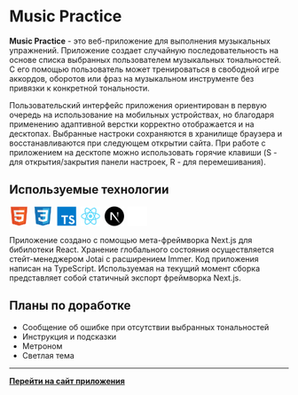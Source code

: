 # Music Practice
**Music Practice** - это веб-приложение для выполнения музыкальных упражнений. Приложение создает случайную последовательность на основе списка выбранных пользователем музыкальных тональностей. С его помощью пользователь может тренироваться в свободной игре аккордов, оборотов или фраз на музыкальном инструменте без привязки к конкретной тональности.

Пользовательский интерфейс приложения ориентирован в первую очередь на использование на мобильных устройствах, но благодаря применению адаптивной верстки корректно отображается и на десктопах. Выбранные настроки сохраняются в хранилище браузера и восстанавливаются при следующем открытии сайта. При работе с приложением на десктопе можно использовать горячие клавиши (S - для открытия/закрытия панели настроек, R - для перемешивания).

## Используемые технологии
<div>
  <img src="https://github.com/devicons/devicon/blob/master/icons/html5/html5-original.svg" title="HTML5" alt="HTML5" width="35" height="35"/>&nbsp;
  <img src="https://github.com/devicons/devicon/blob/master/icons/css3/css3-original.svg" title="CSS3" alt="CSS3" width="35" height="35"/>&nbsp;
  <img src="https://github.com/devicons/devicon/blob/master/icons/typescript/typescript-original.svg" title="TypeScript" alt="TypeScript" width="35" height="35"/>&nbsp;
  <img src="https://github.com/devicons/devicon/blob/master/icons/react/react-original.svg" title="React" alt="React" width="35" height="35"/>&nbsp;
  <img src="https://github.com/devicons/devicon/blob/master/icons/nextjs/nextjs-original.svg" title="Next.js" alt="Next.js" width="35" height="35"/>&nbsp;
  <img src="https://github.com/keepitdown/keepitdown/blob/main/jotai-logo.svg" title="Jotai" alt="Jotai" width="35" height="35" />&nbsp;
</div>

Приложение создано с помощью мета-фреймворка Next.js для бибилотеки React. Хранение глобального состояния осуществляется стейт-менеджером Jotai с расширением Immer. Код приложения написан на TypeScript. Используемая на текущий момент сборка представляет собой статичный экспорт фреймворка Next.js.

## Планы по доработке
* Сообщение об ошибке при отсутствии выбранных тональностей
* Инструкция и подсказки
* Метроном
* Светлая тема
---
**[Перейти на сайт приложения](https://musicpractice.space/)**